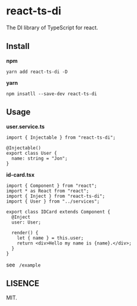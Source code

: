 # react-ts-di
The DI library of TypeScript for react.

## Install

**npm**

```
yarn add react-ts-di -D
```

**yarn**

```
npm insatll --save-dev react-ts-di
```

## Usage

**user.service.ts**

````
import { Injectable } from "react-ts-di";

@Injectable()
export class User {
  name: string = "Jon";
}
````

**id-card.tsx**

```
import { Component } from "react";
import * as React from "react";
import { Inject } from "react-ts-di";
import { User } from "../services";

export class IDCard extends Component {
  @Inject
  user: User;

  render() {
    let { name } = this.user;
    return <div>Hello my name is {name}.</div>;
  }
}
```

see ` /example`

## LISENCE
MIT.
